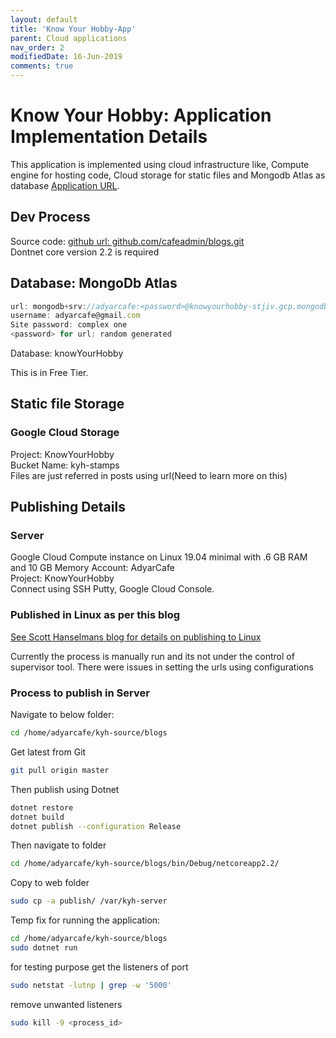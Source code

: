 ```yaml
---
layout: default
title: 'Know Your Hobby-App'
parent: Cloud applications
nav_order: 2
modifiedDate: 16-Jun-2019
comments: true
---
```


# Know Your Hobby: Application Implementation Details

This application is implemented using cloud infrastructure like, Compute engine for hosting code, Cloud storage for static files and Mongodb Atlas as database
[Application URL](http://104.198.237.203/).

## Dev Process

Source code: [github url: github.com/cafeadmin/blogs.git](https://github.com/cafeadmin/blogs.git)  
Dontnet core version 2.2 is required

## Database: MongoDb Atlas

```javascript
url: mongodb+srv://adyarcafe:<password>@knowyourhobby-stjiv.gcp.mongodb.net/test?retryWrites=true&w=majority
username: adyarcafe@gmail.com
Site password: complex one
<password> for url: random generated
```

Database:  knowYourHobby  

This is in Free Tier.

## Static file Storage

### Google Cloud Storage

Project: KnowYourHobby  
Bucket Name: kyh-stamps  
Files are just referred in posts using url(Need to learn more on this)

## Publishing Details

### Server

Google Cloud Compute instance on Linux 19.04 minimal with .6 GB RAM and 10 GB Memory
Account: AdyarCafe  
Project: KnowYourHobby  
Connect using SSH Putty, Google Cloud Console.

### Published in Linux as per this blog

[See Scott Hanselmans blog for details on publishing to Linux](https://www.hanselman.com/blog/PublishingAnASPNETCoreWebsiteToACheapLinuxVMHost.aspx)

Currently the process is manually run and its not under the control of supervisor tool.
There were issues in setting the urls using configurations

### Process to publish in Server

Navigate to below folder:

```bash
cd /home/adyarcafe/kyh-source/blogs
```

Get latest from Git

```bash
git pull origin master
```

Then publish using Dotnet

```bash
dotnet restore
dotnet build
dotnet publish --configuration Release
```

Then navigate to folder

```bash
cd /home/adyarcafe/kyh-source/blogs/bin/Debug/netcoreapp2.2/
```

Copy to web folder

```bash
sudo cp -a publish/ /var/kyh-server
```

Temp fix for running the application:

```bash
cd /home/adyarcafe/kyh-source/blogs
sudo dotnet run
```

for testing purpose
get the listeners of port

```bash
sudo netstat -lutnp | grep -w '5000'
```

remove unwanted listeners

```bash
sudo kill -9 <process_id>
```
